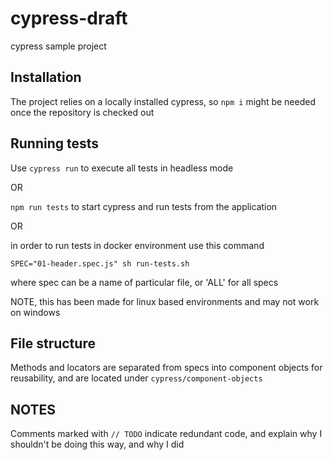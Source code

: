 # cypress-draft
cypress sample project

## Installation

The project relies on a locally installed cypress, so `npm i` might be needed once the repository is checked out

## Running tests

Use `cypress run` to execute all tests in headless mode

OR

`npm run tests` to start cypress and run tests from the application

OR

in order to run tests in docker environment use this command

``` SPEC="01-header.spec.js" sh run-tests.sh ```

where spec can be a name of particular file, or 'ALL' for all specs

NOTE, this has been made for linux based environments and may not work on windows

## File structure

Methods and locators are separated from specs into component objects for reusability, 
and are located under `cypress/component-objects`

## NOTES

Comments marked with `// TODO` indicate redundant code, and explain why I shouldn't be doing this way, and why I did 

